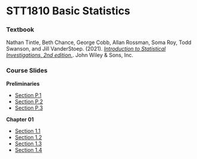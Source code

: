 # STT1810 Basic Statistics

### **Textbook**

Nathan Tintle, Beth Chance, George Cobb, Allan Rossman, Soma Roy, Todd Swanson, and Jill VanderStoep. (2021). [*Introduction to Statistical Investigations, 2nd edition.*](http://www.isi-stats.com/isi/index2nd.html). John Wiley & Sons, Inc.

### **Course Slides**

**Preliminaries**

* [Section P.1](https://stat-jet-asu.github.io/STT1810BasicStatistics/Slides/CHP_1.html#1)
* [Section P.2](https://stat-jet-asu.github.io/STT1810BasicStatistics/Slides/CHP_2.html#1)
* [Section P.3](https://stat-jet-asu.github.io/STT1810BasicStatistics/Slides/CHP_3.html#1)

**Chapter 01**

* [Section 1.1](https://stat-jet-asu.github.io/STT1810BasicStatistics/Slides/CH1_1.html#1)
* [Section 1.2](https://stat-jet-asu.github.io/STT1810BasicStatistics/Slides/CH1_2.html#1)
* [Section 1.3](https://stat-jet-asu.github.io/STT1810BasicStatistics/Slides/CH1_3.html#1)
* [Section 1.4](https://stat-jet-asu.github.io/STT1810BasicStatistics/Slides/CH1_4.html#1)
